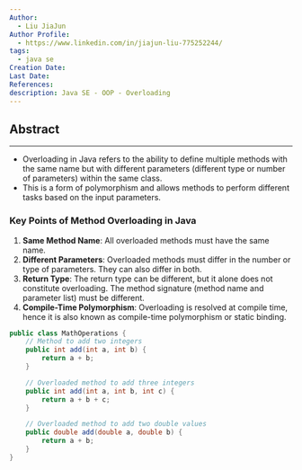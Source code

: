 ```yaml
---
Author:
  - Liu JiaJun
Author Profile:
  - https://www.linkedin.com/in/jiajun-liu-775252244/
tags: 
  - java se
Creation Date: 
Last Date: 
References: 
description: Java SE - OOP - Overloading
---
```


## Abstract
---
- Overloading in Java refers to the ability to define multiple methods with the same name but with different parameters (different type or number of parameters) within the same class. 
- This is a form of polymorphism and allows methods to perform different tasks based on the input parameters.

### Key Points of Method Overloading in Java
1. **Same Method Name**: All overloaded methods must have the same name.
2. **Different Parameters**: Overloaded methods must differ in the number or type of parameters. They can also differ in both.
3. **Return Type**: The return type can be different, but it alone does not constitute overloading. The method signature (method name and parameter list) must be different.
4. **Compile-Time Polymorphism**: Overloading is resolved at compile time, hence it is also known as compile-time polymorphism or static binding.

```java
public class MathOperations {
    // Method to add two integers
    public int add(int a, int b) {
        return a + b;
    }

    // Overloaded method to add three integers
    public int add(int a, int b, int c) {
        return a + b + c;
    }

    // Overloaded method to add two double values
    public double add(double a, double b) {
        return a + b;
    }
}
```